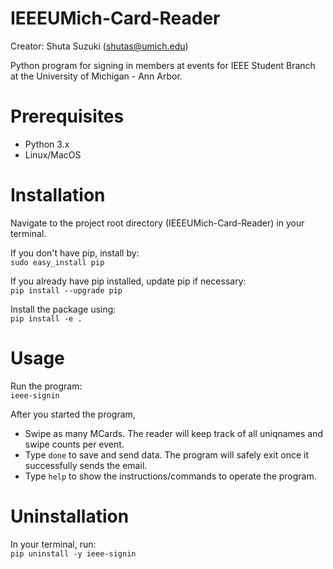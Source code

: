 # IEEEUMich-Card-Reader
Creator: Shuta Suzuki (shutas@umich.edu)

Python program for signing in members at events for IEEE Student Branch at the University of Michigan - Ann Arbor.  

# Prerequisites
- Python 3.x
- Linux/MacOS

# Installation
Navigate to the project root directory (IEEEUMich-Card-Reader) in your terminal.

If you don't have pip, install by:  
`sudo easy_install pip`

If you already have pip installed, update pip if necessary:  
`pip install --upgrade pip`

Install the package using:  
`pip install -e .`

# Usage
Run the program:  
`ieee-signin`

After you started the program,
- Swipe as many MCards. The reader will keep track of all uniqnames and swipe counts per event.
- Type `done` to save and send data. The program will safely exit once it successfully sends the email.
- Type `help` to show the instructions/commands to operate the program.

# Uninstallation
In your terminal, run:  
`pip uninstall -y ieee-signin`
